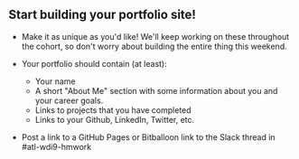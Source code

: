 ## Start building your portfolio site!
- Make it as unique as you'd like! We'll keep working on 
these throughout the cohort, so don't worry about building 
the entire thing this weekend.
- Your portfolio should contain (at least):
    - Your name
    - A short "About Me" section with some information about you 
    and your career goals.
    - Links to projects that you have completed
    - Links to your Github, LinkedIn, Twitter, etc.
    
- Post a link to a GitHub Pages or Bitballoon link to the Slack thread in #atl-wdi9-hmwork
